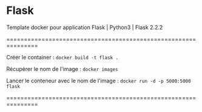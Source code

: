 # Flask
Template docker pour application Flask  | Python3 | Flask 2.2.2

===============================================================

 Créer le container : ```docker build -t flask .```

 Récupérer le nom de l'image : ```docker images```

 Lancer le conteneur avec le nom de l'image :  ```docker run -d -p 5000:5000 flask```

===============================================================
